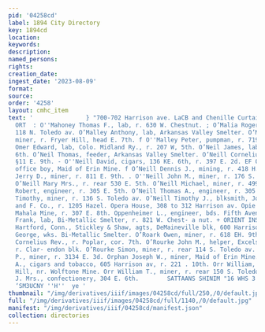 ```yaml
---
pid: '04258cd'
label: 1894 City Directory
key: 1894cd
location: 
keywords: 
description: 
named_persons: 
rights: 
creation_date: 
ingest_date: '2023-08-09'
format: 
source: 
order: '4258'
layout: cmhc_item
text: '               } "700-702 Harrison ave. LaCB and Chenille Curtains ; OMA 208
  ORT  : O''Mahoney Thomas F., lab, r. 630 W. Chestnut. ; O’Malia Roger, miner, r.
  118 N. Toledo av. O’Malley Anthony, lab, Arkansas Valley Smelter. O’Malley John,
  miner, r. Fryer Hill, head E. 7th. f O''Malley Peter, pumpman, r. 719 E. 5th. ,
  Omer Edward, lab, Colo. Midland Ry., r. 207 W, 5th. O’Neil James, lab, r. 146 E.
  6th. O’Neil Thomas, feeder, Arkansas Valley Smelter. O’Neill Cornelius, miner, r.
  §11 E. 9th. - O''Neill David, cigars, 136 KE. 6th, r. 397 E. 2d. EF O''Neill David,
  office boy, Maid of Erin Mine. f O’Neill Dennis J., mining, r. 418 H. 2d. . O''Neill
  Jerry D., miner, r. 811 E. 9th. . O''Neill John M., miner, r. 176 S. Toledo av.
  O’Neill Mary Mrs., r. rear 530 E. 5th. O’Neill Michael, miner, r. 499 W. 6th. O’Neill
  Robert, engineer, r. 305 E. 5th. O’Neill Thomas A., engineer, r. 305 E. 5th. O’Neill
  Timothy, miner, r. 136 S. Toledo av. O’Neill Timothy J., blksmith, John Harvey F.
  and F. Co., r. 1205 Hazel. Opera House, 308 to 312 Harrison av. Opie John, miner,
  Mahala Mine, r. 307 E. 8th. Oppenheimer L., engineer, bds. Fifth Avenue Hotel. Orazum
  Frank, lab, Bi-Metallic Smelter, r. 821 W. Chest- a nut. + ORIENT INSURANCE CO.,
  Hartford, Conn., Stickley & Shaw, agts, DeMaineville blk, 600 Harrison av. Oriski
  George, wks. Bi-Metallic Smelter. O’Roark Owen, miner, r. 618 EH. 9th. O’Rourke
  Cornelius Rev., r. Poplar, cor. 7th. O’Rourke John M., helper, Excelsior Iron Works,
  r. Clar- endon blk. O’Rourke Simon, miner, r. rear 114 S. Toledo av. O’Rourke Thomas
  P., miner, r. 3134 E. 3d. Orphan Joseph W., miner, Maid of Erin Mine. Orr Joseph
  A., cigars and tobacco, 605 Harrison av, r. 221 . 10th. Orr William, miner, r. Carbonate
  Hill, nr. Wolftone Mine. Orr William T., miner, r. rear 150 S. Toledo av. Orth R.
  J. Mrs., confectionery, 304 E. 6th.        SATTAANS SHINIM "16 WHS 3 G12 DUE 802
  ‘SM3UCNY ''H''  ye '
thumbnail: "/img/derivatives/iiif/images/04258cd/full/250,/0/default.jpg"
full: "/img/derivatives/iiif/images/04258cd/full/1140,/0/default.jpg"
manifest: "/img/derivatives/iiif/04258cd/manifest.json"
collection: directories
---
```

